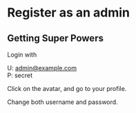 # Register as an admin

## Getting Super Powers

Login with

U: admin@example.com  
P: secret

Click on the avatar, and go to your profile.

Change both username and password.

